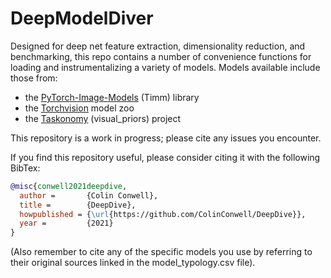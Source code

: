 # DeepModelDiver
 
Designed for deep net feature extraction, dimensionality reduction, and benchmarking, this repo contains a number of convenience functions for loading and instrumentalizing a variety of models. Models available include those from:

- the [PyTorch-Image-Models](https://github.com/rwightman/pytorch-image-models) (Timm) library
- the [Torchvision](https://pytorch.org/vision/stable/models.html) model zoo
- the [Taskonomy](http://taskonomy.stanford.edu/) (visual_priors) project

This repository is a work in progress; please cite any issues you encounter.

If you find this repository useful, please consider citing it with the following BibTex:

```BibTeX
@misc{conwell2021deepdive,
  author =       {Colin Conwell},
  title =        {DeepDive},
  howpublished = {\url{https://github.com/ColinConwell/DeepDive}},
  year =         {2021}
}
```

(Also remember to cite any of the specific models you use by referring to their original sources linked in the model_typology.csv file).
